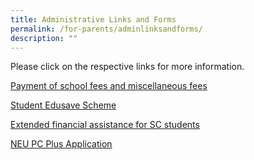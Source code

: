 ```yaml
---
title: Administrative Links and Forms
permalink: /for-parents/adminlinksandforms/
description: ""
---
```

Please click on the respective links for more information.  
  
[Payment of school fees and miscellaneous fees](https://www.moe.gov.sg/financial-matters/fees)  
  
[Student Edusave Scheme](https://www.moe.gov.sg/financial-matters/edusave-account)  
  
[Extended financial assistance for SC students](https://www.moe.gov.sg/financial-matters/financial-assistance) 
  
[NEU PC Plus Application](https://www.imda.gov.sg/neupc)